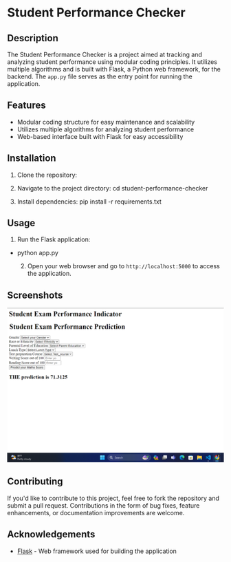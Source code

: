 # Student Performance Checker

## Description
The Student Performance Checker is a project aimed at tracking and analyzing student performance using modular coding principles. It utilizes multiple algorithms and is built with Flask, a Python web framework, for the backend. The `app.py` file serves as the entry point for running the application.

## Features
- Modular coding structure for easy maintenance and scalability
- Utilizes multiple algorithms for analyzing student performance
- Web-based interface built with Flask for easy accessibility

## Installation
1. Clone the repository:
2. Navigate to the project directory:
   cd student-performance-checker
   
4. Install dependencies:
   pip install -r requirements.txt

   
## Usage
1. Run the Flask application:
 - python app.py

   2. Open your web browser and go to `http://localhost:5000` to access the application.

## Screenshots
![Screenshot 1](images/testimage.png)


## Contributing
If you'd like to contribute to this project, feel free to fork the repository and submit a pull request. Contributions in the form of bug fixes, feature enhancements, or documentation improvements are welcome.



## Acknowledgements
- [Flask](https://flask.palletsprojects.com/) - Web framework used for building the application


